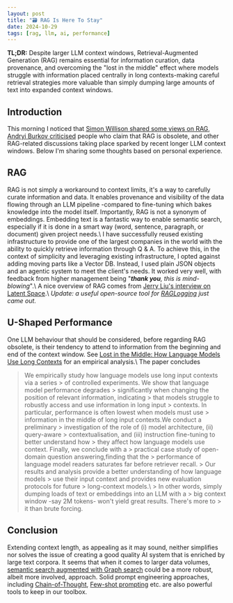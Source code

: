 ```yaml
---
layout: post
title: "🗃️ RAG Is Here To Stay"
date: 2024-10-29
tags: [rag, llm, ai, performance]
---
```


**TL;DR:** Despite larger LLM context windows, Retrieval-Augmented Generation (RAG) remains essential for information curation, data provenance, and overcoming the "lost in the middle" effect where models struggle with information placed centrally in long contexts-making careful retrieval strategies more valuable than simply dumping large amounts of text into expanded context windows.
<!--more-->

## Introduction

This morning I noticed that [Simon Willison shared some views on RAG](https://xcancel.com/simonw/status/1850928417363149049), [Andryi Burkov criticised](https://xcancel.com/burkov/status/1851159933913280647) people who claim that RAG is obsolete, and other RAG-related discussions taking place sparked by recent longer LLM context windows. Below I'm sharing some thoughts based on personal experience.

## RAG

RAG is not simply a workaround to context limits, it's a way to carefully curate information and data. It enables provenance and visibility of the data flowing through an LLM pipeline -compared to fine-tuning which bakes knowledge into the model itself. Importantly, RAG is not a synonym of embeddings. Embedding text is a fantastic way to enable semantic search, especially if it is done in a smart way (word, sentence, paragraph, or document) given project needs.\ I have successfully reused existing infrastructure to provide one of the largest companies in the world with the ability to quickly retrieve information through Q & A. To achieve this, in the context of simplicity and leveraging existing infrastructure, I opted against adding moving parts like a Vector DB. Instead, I used plain JSON objects and an agentic system to meet the client's needs. It worked very well, with feedback from higher management being "_**thank you**, this is mind-blowing_".\ A nice overview of RAG comes from [Jerry Liu's interview on Latent Space](https://www.latent.space/p/llamaindex).\ _Update: a useful open-source tool for [RAGLogging](https://github.com/Brandon-c-tech/RAG-logger) just came out._

## U-Shaped Performance

One LLM behaviour that should be considered, before regarding RAG obsolete, is their tendency to attend to information from the beginning and end of the context window. See [Lost in the Middle: How Language Models Use Long Contexts](https://arxiv.org/abs/2307.03172) for an empirical analysis.\ The paper concludes

> We empirically study how language models use long input contexts via a series > of controlled experiments. We show that language model performance degrades > significantly when changing the position of relevant information, indicating > that models struggle to robustly access and use information in long input > contexts. In particular, performance is often lowest when models must use > information in the middle of long input contexts.We conduct a preliminary > investigation of the role of (i) model architecture, (ii) query-aware > contextualisation, and (iii) instruction fine-tuning to better understand how > they affect how language models use context. Finally, we conclude with a > practical case study of open-domain question answering,finding that the > performance of language model readers saturates far before retriever recall. > Our results and analysis provide a better understanding of how language models > use their input context and provides new evaluation protocols for future > long-context models.\ > In other words, simply dumping loads of text or embeddings into an LLM with a > big context window -say 2M tokens- won't yield great results. There's more to > it than brute forcing.

## Conclusion

Extending context length, as appealing as it may sound, neither simplifies nor solves the issue of creating a good quality AI system that is enriched by large text corpora. It seems that when it comes to larger data volumes, [semantic search augmented with Graph search](https://www.youtube.com/watch?v=5e1Wzbr8wGU) could be a more robust, albeit more involved, approach. Solid prompt engineering approaches, including [Chain-of-Thought](https://www.promptingguide.ai/techniques/cot), [Few-shot prompting](https://www.promptingguide.ai/techniques/fewshot) etc. are also powerful tools to keep in our toolbox.
